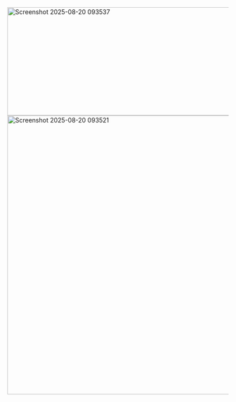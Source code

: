 <img width="725" height="246" alt="Screenshot 2025-08-20 093537" src="https://github.com/user-attachments/assets/f394b399-283f-4e13-b7af-fb62b65c3149" />
<img width="883" height="634" alt="Screenshot 2025-08-20 093521" src="https://github.com/user-attachments/assets/02346103-3936-4b1d-be92-6cc4fb942bce" />
